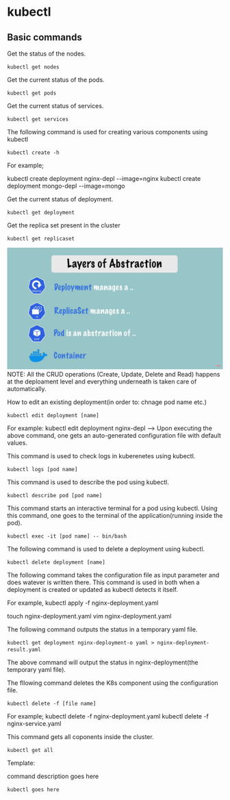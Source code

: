 # kubectl

## Basic commands


Get the status of the nodes.

~~~
kubectl get nodes
~~~

Get the current status of the pods.

~~~
kubectl get pods
~~~


Get the current status of services.

~~~
kubectl get services
~~~


The following command is used for creating various components using kubectl
~~~
kubectl create -h
~~~

For example;

kubectl create deployment nginx-depl --image=nginx
kubectl create deployment mongo-depl --image=mongo


Get the current status of deployment.

~~~
kubectl get deployment
~~~

Get the replica set present in the cluster

~~~
kubectl get replicaset
~~~

![layersofabsraction](https://github.com/syedumerahmedcode/kubernetes/blob/master/images/layersofabsraction.png)
NOTE: All the CRUD operations (Create, Update, Delete and Read) happens at the deploament level and everything underneath is taken care of automatically.



How to edit an existing deployment(in order to: chnage pod name etc.)

~~~
kubectl edit deployment [name]
~~~
 For example: kubectl edit deployment nginx-depl
--> Upon executing the above command, one gets an auto-generated configuration file with default values.


This command is used to check logs in kuberenetes using kubectl.

~~~
kubectl logs [pod name]
~~~


This command is used to describe the pod using kubectl.

~~~
kubectl describe pod [pod name]
~~~


This command starts an interactive terminal for a pod using kubectl. Using this command, one goes to the terminal of the application(running inside the pod).

~~~
kubectl exec -it [pod name] -- bin/bash
~~~


The following command is used to delete a deployment using kubectl.

~~~
kubectl delete deployment [name]
~~~

The following command takes the configuration file as input parameter and does watever is written there. This command is used in both when a deployment is created or updated as kubectl detects it itself.


For example, kubectl apply -f nginx-deployment.yaml

touch nginx-deployment.yaml
vim nginx-deployment.yaml



The following command outputs the status in a temporary yaml file.

~~~
kubectl get deployment nginx-deployment-o yaml > nginx-deployment-result.yaml
~~~

The above command will output the status in nginx-deployment(the temporary yaml file).


The fllowing command deletes the K8s component using the configuration file.
~~~
kubectl delete -f [file name]
~~~
For example;
kubectl delete -f nginx-deployment.yaml
kubectl delete -f nginx-service.yaml


This command gets all coponents inside the cluster.

~~~
kubectl get all
~~~




Template:

command description goes here

~~~
kubectl goes here
~~~
